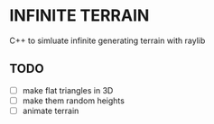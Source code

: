 # INFINITE TERRAIN

C++ to simluate infinite generating terrain with raylib

## TODO

- [ ] make flat triangles in 3D
- [ ] make them random heights
- [ ] animate terrain
